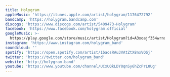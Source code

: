 ```yaml
---
title: Holygram
appleMusic: 'https://itunes.apple.com/artist/holygram/1176472792'
bandcamp: 'https://holygram.bandcamp.com'
discogs: 'https://www.discogs.com/artist/5409473-Holygram'
facebook: 'https://www.facebook.com/holygram.official'
googleMusic: >-
  https://play.google.com/store/music/artist/Holygram?id=A3xoajf354wrndfbhwcyaj7node
instagram: 'https://www.instagram.com/holygram_band'
soundcloud: ''
spotify: 'https://open.spotify.com/artist/1baosRAu3VAtZtX8nxVQSj'
twitter: 'https://twitter.com/holygram_band'
website: 'http://holygram.band'
youtube: 'https://www.youtube.com/channel/UCxUQkLDY0qnSy6hZcPrL0Ug'
---
```

